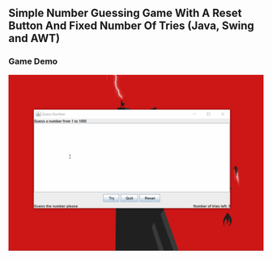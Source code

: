 ## Simple Number Guessing Game With A Reset Button And Fixed Number Of Tries (Java, Swing and AWT)

### Game Demo    

![Demo](test.gif)